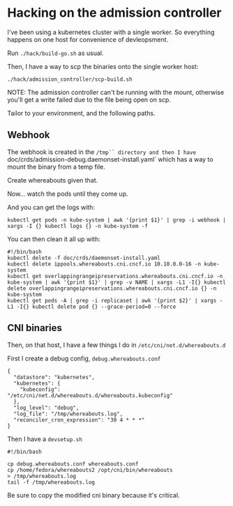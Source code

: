 # Hacking on the admission controller

I've been using a kubernetes cluster with a single worker. So everything happens on one host for convenience of devleopsment.

Run `./hack/build-go.sh` as usual.

Then, I have a way to scp the binaries onto the single worker host:

```
./hack/admission_controller/scp-build.sh
```

NOTE: The admission controller can't be running with the mount, otherwise you'll get a write failed due to the file being open on scp.

Tailor to your environment, and the following paths.

## Webhook

The webhook is created in the `/tmp`` directory and then I have `doc/crds/admission-debug.daemonset-install.yaml` which has a way to mount the binary from a temp file.

Create whereabouts given that.

Now... watch the pods until they come up.

And you can get the logs with:

```
kubectl get pods -n kube-system | awk '{print $1}' | grep -i webhook | xargs -I {} kubectl logs {} -n kube-system -f
```

You can then clean it all up with:

```
#!/bin/bash
kubectl delete -f doc/crds/daemonset-install.yaml
kubectl delete ippools.whereabouts.cni.cncf.io 10.10.0.0-16 -n kube-system
kubectl get overlappingrangeipreservations.whereabouts.cni.cncf.io -n kube-system | awk '{print $1}' | grep -v NAME | xargs -L1 -I{} kubectl delete overlappingrangeipreservations.whereabouts.cni.cncf.io {} -n kube-system
kubectl get pods -A | grep -i replicaset | awk '{print $2}' | xargs -L1 -I{} kubectl delete pod {} --grace-period=0 --force
```






## CNI binaries

Then, on that host, I have a few things I do in `/etc/cni/net.d/whereabouts.d`

First I create a debug config, `debug.whereabouts.conf`

```
{
  "datastore": "kubernetes",
  "kubernetes": {
    "kubeconfig": "/etc/cni/net.d/whereabouts.d/whereabouts.kubeconfig"
  },
  "log_level": "debug",
  "log_file": "/tmp/whereabouts.log",
  "reconciler_cron_expression": "30 4 * * *"
}
```

Then I have a `devsetup.sh`

```
#!/bin/bash

cp debug.whereabouts.conf whereabouts.conf
cp /home/fedora/whereabouts2 /opt/cni/bin/whereabouts
> /tmp/whereabouts.log
tail -f /tmp/whereabouts.log
```

Be sure to copy the modified cni binary because it's critical.


